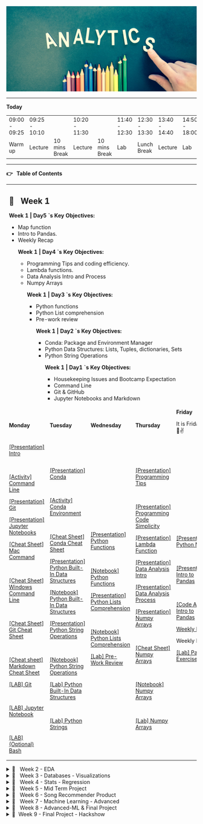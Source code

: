 
<!-- Yay, no errors, warnings, or alerts! -->

<div align="center">

<img src="header.jpg" alt="Data Analytics" style="height: 225px; width:1300px;"/>

</div>

---

**Today**


<table>
  <tr>
   <td>09:00 - 09:25
   </td>
   <td>09:25 - 10:10
   </td>
   <td>
   </td>
   <td>10:20 - 11:30
   </td>
   <td>
   </td>
   <td>11:40 - 12:30
   </td>
   <td>12:30 - 13:30
   </td>
   <td>13:40 - 14:40
   </td>
   <td>14:50 - 18:00
   </td>
  </tr>
  <tr>
   <td>Warm up
   </td>
   <td>Lecture
   </td>
   <td>10 mins Break
   </td>
   <td>Lecture
   </td>
   <td>10 mins Break
   </td>
   <td>Lab
   </td>
   <td>Lunch Break
   </td>
   <td>Lecture
   </td>
   <td>Lab
   </td>
  </tr>
</table>


---

**👉 **&nbsp;** Table of Contents**


<table>
  <tr>
   <td colspan="5" > <h2>📅 &nbsp;  <strong>Week 1</strong></h2>
<p>
<strong>Week 1 | Day5 `s Key Objectives:</strong>
<ul>

<li>Map function

<li>Intro to Pandas.

<li>Weekly Recap

<p>
<strong>Week 1 | Day4 `s Key Objectives:</strong>
<ul>

<li>Programming Tips and coding efficiency.

<li>Lambda functions.

<li>Data Analysis Intro and Process

<li>Numpy Arrays

<p>
<strong>Week 1 | Day3 `s Key Objectives:</strong>
<ul>

<li>Python functions

<li>Python List comprehension

<li>Pre-work review

<p>
<strong>Week 1 | Day2 `s Key Objectives:</strong>
<ul>

<li>Conda: Package and Environment Manager

<li>Python Data Structures: Lists, Tuples, dictionaries, Sets

<li>Python String Operations

<p>
<strong>Week 1 | Day1 `s Key Objectives:</strong>
<ul>

<li>Housekeeping Issues and Bootcamp Expectation

<li>Command Line

<li>Git & GitHub

<li>Jupyter Notebooks and Markdown
</li>
</ul>
</li>
</ul>
</li>
</ul>
</li>
</ul>
</li>
</ul>
   </td>
  </tr>
  <tr>
   <td><strong>Monday</strong>
   </td>
   <td><strong>Tuesday</strong>
   </td>
   <td><strong>Wednesday</strong>
   </td>
   <td><strong>Thursday</strong>
   </td>
   <td><strong>Friday</strong>
<p>
It is Friday!! 🥳😎✌️
<p>
<strong> </strong>
   </td>
  </tr>
  <tr>
   <td><a href="https://docs.google.com/presentation/d/1Kg4LAjE1oDtG-FLdQSaR1hecYwiMX_5-jP9tt7QHlIU/edit?usp=sharing">[Presentation] Intro</a>
<p>
<br>
<p>
<a href="https://github.com/repicao/IH_DA_FT_JAN_2023/blob/main/Class_Materials/Command_Line/Activities/Activity_Command_Line.md">[Activity] Command Line</a>
<p>
<a href="https://docs.google.com/presentation/d/1dFYafjz3IV5pCaH-nNIeWKVeAjwfmhFn47S9ZrxE2pg/edit?usp=sharing">[Presentation] Git</a>
<p>
<a href="https://docs.google.com/presentation/d/1aun46umuf1hrXn5SfzzpvPNurrHeu3pODn1Jpm8_27o/edit?usp=sharing">[Presentation] Jupyter Notebooks</a>
<p>
<a href="https://github.com/repicao/IH_DA_FT_JAN_2023/blob/main/Class_Materials/Command_Line/Cheat_Sheet_MAC_Command_Line.pdf">[Cheat Sheet] Mac Command</a>
<p>
<br>
<p>
<a href="https://github.com/repicao/IH_DA_FT_JAN_2023/blob/main/Class_Materials/Command_Line/Cheat_Sheet_Windows_Command_Prompt.pdf">[Cheat Sheet] Windows Command Line</a>
<p>
<br>
<p>
<a href="https://github.com/repicao/IH_DA_FT_JAN_2023/blob/main/Class_Materials/Git_GitHub/Cheat_Sheet_Git_Education.pdf">[Cheat Sheet] Git Cheat Sheet</a>
<p>
<br>
<p>
<a href="https://github.com/repicao/IH_DA_FT_JAN_2023/blob/main/Class_Materials/Jupyter_Notebook/Cheat_Sheet_Markdown.md">[Cheat sheet] Markdown Cheat Sheet</a>
<p>
<a href="https://github.com/repicao/IH_DA_FT_JAN_2023/tree/main/Class_Materials/Git_GitHub/Labs">[LAB] Git</a>
<p>
<br>
<p>
<a href="https://github.com/repicao/IH_DA_FT_JAN_2023/blob/main/Class_Materials/Jupyter_Notebook/Labs/Lab_Juypter_Notebook.md">[LAB] Jupyter Notebook</a>
<p>
<br>
<p>
<a href="https://github.com/repicao/IH_DA_FT_JAN_2023/blob/main/Class_Materials/Command_Line/Labs/Lab_Bash.md">[LAB] (Optional) Bash</a>
   </td>
   <td><a href="https://docs.google.com/presentation/d/1B0luhf2eWFIMaofY1mm2oT5jBZlg7RydRpV5wR1KwgQ/edit?usp=sharing">[Presentation] Conda</a>
<p>
<br>
<p>
<a href="https://github.com/repicao/IH_DA_FT_JAN_2023/blob/main/Class_Materials/Conda/Activities/Conda_Activity_Environments.md">[Activity] Conda Environment</a>
<p>
<br>
<p>
<a href="https://github.com/repicao/IH_DA_FT_JAN_2023/blob/main/Class_Materials/Conda/Cheat_Sheet_Conda.pdf">[Cheat Sheet] Conda Cheat Sheet</a>
<p>
<a href="https://docs.google.com/presentation/d/1jmBBwxCiNZPdeDFAmt_cHQ4GPrC91vkkMmA-kj40Zck/edit?usp=sharing">[Presentation] Python Built-In Data Structures</a>
<p>
<a href="https://github.com/repicao/IH_DA_FT_JAN_2023/blob/main/Class_Materials/Python_Basics/Python_Built-In-Data_Structures.ipynb">[Notebook] Python Built-In Data Structures</a>
<p>
<a href="https://docs.google.com/presentation/d/1KBqPtwqEiQ-fwAWjGGZADZd6bGjhtfw_F3ltnOGd77k/edit?usp=sharing">[Presentation] Python String Operations</a>
<p>
<br>
<p>
<a href="https://github.com/repicao/IH_DA_FT_JAN_2023/blob/main/Class_Materials/Python_Basics/Python_String_Operations.ipynb">[Notebook] Python String Operations</a>
<p>
<a href="https://github.com/repicao/IH_DA_FT_JAN_2023/tree/main/Class_Materials/Python_Basics/Labs/Tuple_Sets_Dicts">[Lab] Python Built-In Data Structures</a>
<p>
<br>
<p>
<a href="https://github.com/repicao/IH_DA_FT_JAN_2023/blob/main/Class_Materials/Python_Basics/Labs/Python_Strings/LAB_Python_Strings.ipynb">[Lab] Python Strings</a>
   </td>
   <td><a href="https://docs.google.com/presentation/d/1QDrvALgEfzewKlyI5t8Iq5mieXNxb1nQl8OdD7UV9yw/edit?usp=sharing">[Presentation] Python Functions</a>
<p>
<br>
<p>
<a href="https://github.com/repicao/IH_DA_FT_JAN_2023/blob/main/Class_Materials/Python_Basics/Python_Functions.ipynb">[Notebook] Python Functions</a>
<p>
<a href="https://docs.google.com/presentation/d/1UG5c6XPeEUmwHt4fh2lA6AzH1G7kcqjbF_pDZet6OHE/edit?usp=sharing">[Presentation] Python Lists Comprehension</a>
<p>
<br>
<p>
<a href="https://github.com/repicao/IH_DA_FT_JAN_2023/blob/main/Class_Materials/Python_Basics/List_Comprehensions.ipynb">[Notebook] Python Lists Comprehension</a>
<p>
<a href="https://github.com/repicao/IH_DA_FT_JAN_2023/tree/main/Class_Materials/Prework-Review">[Lab] Pre-Work Review</a>
   </td>
   <td><a href="https://docs.google.com/presentation/d/1ex3m_Gmrfne_l8oQqFjpwkWfCtQTr3co-pdtKVAiGPY/edit?usp=sharing">[Presentation] Programming Tips</a>
<p>
<br>
<p>
<a href="https://docs.google.com/presentation/d/1XrWw-KkaokRkYKD283XkIpRrhG6z37ldDASgaCLbg1k/edit?usp=sharing">[Presentation] Programming Code Simplicity</a>
<p>
<a href="https://docs.google.com/presentation/d/1fupIWSyoyC_VunN2HRWOyRpO5CrRAmRBurW99WZFUHs/edit?usp=sharing">[Presentation] Lambda Function</a>
<p>
<a href="https://docs.google.com/presentation/d/1AuMxc8qBaTQwLv-b6_xFk-0kclhznaNf_ayS7uEgdC4/edit?usp=sharing">[Presentation] Data Analysis Intro</a>
<p>
<a href="https://docs.google.com/presentation/d/1IHtD509p-WdOiUUq8HsVA8ogC3s-Bo9SYw4kbSjEUMA/edit?usp=sharing">[Presentation] Data Analysis Process</a>
<p>
<a href="https://docs.google.com/presentation/d/1OpXH8ovA7r9KeiccF7xzi05tCxSQbPgC1xyJ_8y6dPk/edit?usp=sharing">[Presentation] Numpy Arrays</a>
<p>
<br>
<p>
<a href="https://github.com/repicao/IH_DA_FT_JAN_2023/blob/main/Class_Materials/Numpy/Numpy_Python_Cheat_Sheet.pdf">[Cheat Sheet] Numpy Arrays</a>
<p>
<br>
<p>
<a href="https://github.com/repicao/IH_DA_FT_JAN_2023/blob/main/Class_Materials/Numpy/Numpy.ipynb">[Notebook] Numpy Arrays</a>
<p>
<br>
<p>
<a href="https://github.com/repicao/IH_DA_FT_JAN_2023/blob/main/Class_Materials/Numpy/Labs/Lab_Numpy_exercises_with_hints.md">[Lab] Numpy Arrays</a>
   </td>
   <td><a href="https://docs.google.com/presentation/d/14eFigQn9W98c3-KMQKOrGCZfEp15p-8sEGKRVR_V_K0/edit?usp=sharing">[Presentation] Python Map</a>
<p>
<br>
<p>
<a href="https://docs.google.com/presentation/d/1M9Feurk2rQfLSDfhSBZl2f4fJOGcWjahHQ2F-MWdT7w/edit?usp=sharing">[Presentation] Intro to Pandas</a>
<p>
<br>
<p>
<a href="https://github.com/repicao/IH_DA_FT_JAN_2023/blob/main/Class_Materials/Pandas/RH_Pandas_Data_Frame_General-Part_1.ipynb">[Code Along] Intro to Pandas</a>
<p>
<a href="https://docs.google.com/presentation/d/1OkpxrDnf3TF4hUDzXa8ZxFuz-JbQjfcXNSCkrItjyBw/edit?usp=sharing">Weekly Recap</a>
<p>
Weekly Retro
<p>
<a href="https://github.com/repicao/IH_DA_FT_JAN_2023/tree/main/Class_Materials/Pandas/Labs/Lab_Pandas_part_1.ipynb">[Lab] Pandas Exercises</a>
   </td>
  </tr>
</table>


<details>

<summary>📅  &nbsp; Week 2 - EDA </summary>


<table>
  <tr>
   <td colspan="5" > <h2>📅 &nbsp;  <strong>Week 2</strong></h2>
<p>
<strong>Week 2 | Day1 Key Objectives:</strong>
<ul>

<li>Pandas continued (filtering,applying functions, concatenating, IO operations)

<li>HealthCare For All Case Study

<li>Data Cleaning using Pandas

<p>
<strong>Week 2 | Day2 Key Objectives:</strong>
<ul>

<li>HealthCare For All Case Study

<li>Data Cleaning using Pandas

<li>Statistics basics ( samples, probability, distributions, random variables, samples, measures of central tendency and dispersion).

<p>
<strong>Week 2 | Day3 Key Objectives:</strong>
<ul>

<li>Correlation and correlation Matrix

<li>Plotting using Matplotlib and seaborn

<li>Exploratory Data Analysis

<p>
<strong>Week 2 | Day4 Key Objectives:</strong>
<ul>

<li>Data Pipelining

<li>Linear Regression

<p>
<strong>Week 2 | Day5 Key Objectives:</strong>
<ul>

<li>Weekly Recap

<li>Pandas Group By

<li>Pandas Merging

<li>Pandas Best Practices
</li>
</ul>
</li>
</ul>
</li>
</ul>
</li>
</ul>
</li>
</ul>
   </td>
  </tr>
  <tr>
   <td><strong>Monday</strong>
   </td>
   <td><strong>Tuesday</strong>
   </td>
   <td><strong>Wednesday</strong>
   </td>
   <td><strong>Thursday</strong>
   </td>
   <td><strong>Friday</strong>
<p>
It is Friday!! 🥳😎✌️
<p>
<strong> </strong>
   </td>
  </tr>
  <tr>
   <td><a href="https://github.com/repicao/IH_DA_FT_JAN_2023/blob/main/Class_Materials/Pandas/RH_Pandas_Data_Frame_General-Part_2.ipynb">[Code Along] Pandas_Part_2</a>
<p>
<br>
<p>
<a href="https://github.com/repicao/IH_DA_FT_JAN_2023/blob/main/Class_Materials/Case_Studies/Health_Care_For_All_Case_Study/Health_Care_for_All_Case_Study.md">[Healthcare For All Case Study]</a>
<p>
<br>
<p>
<a href="https://github.com/repicao/IH_DA_FT_JAN_2023/blob/main/Class_Materials/Case_Studies/Health_Care_For_All_Case_Study/Intro_To_Pandas_Healthcare For_All_Data_Cleaning.ipynb">[Code_Along] Healthcare For All Case Study</a>
<p>
<br>
<p>
<a href="https://github.com/repicao/IH_DA_FT_JAN_2023/blob/main/Class_Materials/Case_Studies/Customer_Analysis_Case_Study/Lab_Customer_Analysis_Case_Study.md">[Lab] EDA_Round_1</a>
   </td>
   <td><a href="https://docs.google.com/presentation/d/1Q8l1rqSfRiLbffkl4aChCRNYYFdCY69S/edit?usp=sharing&ouid=108298089999640278508&rtpof=true&sd=true">[Presentation] Basic Statistical Concepts</a>
<p>
<br>
<p>
<a href="https://github.com/repicao/IH_DA_FT_JAN_2023/blob/main/Class_Materials/Case_Studies/Customer_Analysis_Case_Study/Lab_Customer_Analysis_Case_Study.md">[Lab] EDA_Round_2</a>
   </td>
   <td><a href="https://docs.google.com/presentation/d/1Q4YyrtuZWmODE2PRrWNL2T3ys9NTZWkX/edit?usp=sharing&ouid=108298089999640278508&rtpof=true&sd=true">[Presentation] Correlation of Numerical Features</a>
<p>
<br>
<p>
<a href="https://docs.google.com/presentation/d/1SpJogytP9jYR7WMnkawTKJ8mzgZ9WUt-/edit?usp=sharing&ouid=108298089999640278508&rtpof=true&sd=true">[Presentation] EDA with plotting</a>
<p>
<br>
<p>
<a href="https://github.com/repicao/IH_DA_FT_JAN_2023/blob/main/Class_Materials/Data_Visualization/Matplotlib_Seaborn/Matplotlib_Seaborn_Complete.ipynb">[Notebook] EDA with plotting</a>
<p>
<br>
<p>
<a href="https://github.com/repicao/IH_DA_FT_JAN_2023/blob/main/Class_Materials/Data_Visualization/Matplotlib_Seaborn/Cheat_Sheet_Python_Matplotlib.pdf">[Cheat Sheet] Matplotlib</a>
<p>
<br>
<p>
<a href="https://github.com/repicao/IH_DA_FT_JAN_2023/blob/main/Class_Materials/Data_Visualization/Matplotlib_Seaborn/Cheat_Sheet_Python_Seaborn.pdf">[Cheat Sheet] Seaborn</a>
<p>
<br>
<p>
<a href="https://github.com/repicao/IH_DA_FT_JAN_2023/blob/main/Class_Materials/Case_Studies/Customer_Analysis_Case_Study/Lab_Customer_Analysis_Case_Study.md">[Lab] EDA_Round_3</a>
   </td>
   <td>[Linear Regression Overview]
<p>
<br>
<p>
<a href="https://github.com/repicao/IH_DA_FT_JAN_2023/blob/main/Class_Materials/Case_Studies/Health_Care_For_All_Case_Study/Intro_To_Pandas_Healthcare%20For_All_Pipelining.ipynb">[Code_Along] Data_Pipelining</a>
<p>
<br>
<p>
<a href="https://github.com/repicao/IH_DA_FT_JAN_2023/blob/main/Class_Materials/Case_Studies/Customer_Analysis_Case_Study/Lab_Customer_Analysis_Case_Study.md">[Lab] EDA_Round_4</a>
   </td>
   <td><a href="https://docs.google.com/presentation/d/1G3gbFpluZn4FDm8Y-Rq_WRXA609R3UNK/edit?usp=sharing&ouid=108298089999640278508&rtpof=true&sd=true">[Presentation] Pandas Joining, Grouping</a>
<p>
<br>
<p>
<a href="https://github.com/repicao/IH_DA_FT_JAN_2023/blob/main/Class_Materials/Pandas/RH_Pandas_Data_Frame_General-3.ipynb">[Notebook] Pandas contd</a>
<p>
<br>
<p>
<a href="https://docs.google.com/presentation/d/1ULcqE5MmHnSrO3HHQ_tdNUA354Jk1n9F/edit?usp=sharing&ouid=108298089999640278508&rtpof=true&sd=true">Weekly Recap</a>
<p>
<br>
<p>
Weekly Retro
<p>
<br>
<p>
<a href="https://kahoot.it/">Kahoot</a>
<p>
<br>
<p>
[Case Study Presentations]
<p>
<br>
<p>
<a href="https://github.com/repicao/IH_DA_FT_JAN_2023/blob/main/Class_Materials/Pandas/Labs/Lab_Pandas_Grouping_Data_Vehicles.ipynb">[Lab Pandas Group By]</a>
   </td>
  </tr>
</table>


</details>

<details>

<summary>📅  &nbsp; Week 3 - Databases - Visualizations</summary>


<table>
  <tr>
   <td colspan="5" ><h2>📅 &nbsp;  <strong>Week 3</strong></h2>
<p>
<strong>Week 3 | Day 5 `s Learning Objectives:</strong>
<ul>

<li>Business Intelligence

<li>Tableau

<li>Weekly Recap

<p>
<strong>Week 3 | Day 4 `s Learning Objectives:</strong>
<ul>

<li>Having clause

<li>Temporary Table

<li>Data Warehousing

<li>Data Visualization

<li>Intro Tableau

<p>
<strong>Week 3 | Day 3 `s Learning Objectives:</strong>
<ul>

<li>Subqueries

<p>
<strong>Week 3 | Day 2 `s Learning Objectives:</strong>
<ul>

<li>ERDs

<li>Joins

<p>
<strong>Week 3 | Day 1 `s Learning Objectives:</strong>
<ul>

<li>Relational Databases

<li>SQL Queries
</li>
</ul>
</li>
</ul>
</li>
</ul>
</li>
</ul>
</li>
</ul>
   </td>
  </tr>
  <tr>
   <td><strong>Monday</strong>
   </td>
   <td><strong>Tuesday</strong>
   </td>
   <td><strong>Wednesday</strong>
   </td>
   <td><strong>Thursday</strong>
   </td>
   <td><strong>Friday</strong>
<p>
It is Friday!! 🥳😎✌️
   </td>
  </tr>
  <tr>
   <td><a href="https://docs.google.com/presentation/d/1XsMmkfMPSRRcdXdU-iVPW-Wg6fR_nOgi/edit?usp=sharing&ouid=108298089999640278508&rtpof=true&sd=true">[Presentation] Relational Databases</a>
<p>
<br>
<p>
<a href="https://github.com/repicao/IH_DA_FT_JAN_2023/blob/main/Class_Materials/SQL_MYSQL/Labs/Lab_Intro_Sql.md">[LAB] Lab | SQL Intro</a>
<p>
<br>
<p>
<a href="https://github.com/repicao/IH_DA_FT_JAN_2023/blob/main/Class_Materials/SQL_MYSQL/Labs/Lab_SQL_Basics_Selection_Aggregation.md">[LAB] Lab | SQL Queries</a>
   </td>
   <td><a href="https://docs.google.com/presentation/d/1Xbe7J-rbWzFc3qHQ-vFLh4jD1Ka8ZN76/edit?usp=sharing&ouid=108298089999640278508&rtpof=true&sd=true">[Presentation] Joins & ERD</a>
<p>
<br>
<p>
<a href="https://github.com/repicao/IH_DA_FT_JAN_2023/blob/main/Class_Materials/SQL_MYSQL/Labs/Lab_SQL_Join_Two_Tables.md">[Lab] Sql Join two tables</a>
<p>
<br>
<p>
<a href="https://github.com/repicao/IH_DA_FT_JAN_2023/blob/main/Class_Materials/SQL_MYSQL/Labs/Lab_SQL_Join_Multi_Tables.md">[Lab] (Optional) Sql Join multiple tables</a>
   </td>
   <td><a href="https://github.com/repicao/IH_DA_FT_JAN_2023/blob/main/Class_Materials/SQL_MYSQL/Activities/Activities.md">[Activity ERD]</a>
<p>
<br>
<p>
<a href="https://docs.google.com/presentation/d/1Xf2jYhZbkTzbKsEB-cfMcU1hNNsFD32E/edit?usp=sharing&ouid=108298089999640278508&rtpof=true&sd=true">[Presentation] SQL Sub Queries</a>
<p>
<br>
<p>
<a href="https://github.com/repicao/IH_DA_FT_JAN_2023/blob/main/Class_Materials/SQL_MYSQL/Labs/Lab_SQL_Subqueries.md">[Lab] SQL Sub Queries</a>
   </td>
   <td>[SQL Having clause]
<p>
<br>
<p>
<a href="https://docs.google.com/presentation/d/1XWF1Cyc9IwF0azBmahu0qE6Gb8WhJKl2/edit?usp=sharing&ouid=108298089999640278508&rtpof=true&sd=true">[Presentation] Data Warehousing</a>
<p>
<br>
<p>
<a href="https://docs.google.com/presentation/d/1XtSNJEuemapwNXiiCxEN19kP3zqLaYq3/edit?usp=sharing&ouid=108298089999640278508&rtpof=true&sd=true">[Presentation] Temporary Table/ Views</a>
<p>
<br>
<p>
<a href="https://docs.google.com/presentation/d/1_u6IJAzdUadrMM-yT6mwNYVi1gUMqXfq/edit?usp=sharing&ouid=108298089999640278508&rtpof=true&sd=true">[Presentation] Intro to Tableau </a>
<p>
<br>
<p>
<a href="https://github.com/repicao/IH_DA_FT_JAN_2023/blob/main/Class_Materials/Data_Visualization/Tableau/Lab/Lab_Tableau_Customer_Analysis_Case_Study.md">[LAB] Tableau</a>
<p>
<br>
<p>
<a href="https://github.com/repicao/IH_DA_FT_JAN_2023/blob/main/Class_Materials/SQL_MYSQL/Labs/Lab_SQL_GroupBy.md">[Lab] (Optional) SQL Group By</a>
   </td>
   <td><a href="https://docs.google.com/presentation/d/1_r3eRSgP68AXpAIISjXao9lT90bdgjYx/edit?usp=sharing&ouid=108298089999640278508&rtpof=true&sd=true">[Presentation] Tableau </a>
<p>
<br>
<p>
<a href="https://docs.google.com/presentation/d/1WDyk0w4fcgvr2gV5laFpdQuswe6dGfNJ/edit?usp=sharing&ouid=108298089999640278508&rtpof=true&sd=true">[Presentation] Business Intelligence</a>
<p>
<br>
<p>
<a href="https://github.com/repicao/IH_DA_FT_JAN_2023/blob/main/Class_Materials/Data_Visualization/Tableau/Activities/Activity_KPI.md">[Activity] KPIs</a>
<p>
<br>
<p>
<a href="https://docs.google.com/presentation/d/1sEdfwMIBDLUBliS7vsGbfOW-rybk_DFG0MGyQMJyfsc/edit?usp=sharing">Weekly Recap</a>
<p>
<br>
<p>
Weekly Retro
<p>
<br>
<p>
<a href="https://github.com/repicao/IH_DA_FT_JAN_2023/blob/main/Class_Materials/Data_Visualization/Tableau/Lab/Lab_Tableau_Dashboards.md">[LAB] Tableau Dashboard</a>
   </td>
  </tr>
</table>


</details>

<details>

<summary>📅  &nbsp; Week 4 - Stats - Regression</summary>


<table>
  <tr>
   <td colspan="5" ><h2>📅 &nbsp;  <strong>Week 4</strong></h2>
<p>
<strong>Week 4 | Day 5 `s Learning Objectives:</strong>
<ul>

<li>Hypothesis Testing

<li>Mid term project briefing

<li>Recap

<p>
<strong>Week 4 | Day 4 `s Learning Objectives:</strong>
<ul>

<li>Model Validation

<li>Revisit StandardScaler fit and transform functions

<li>Using the model to predict on a new unseen record.

<li>Hypothesis Testing

<p>
<strong>Week 4 | Day 3 `s Learning Objectives:</strong>
<ul>

<li>Linear Regression.

<li>Model Validation.

<p>
<strong>Week 4 | Day 2 `s Learning Objectives:</strong>
<ul>

<li>Linear Regression.

<li>Model Validation.

<p>
<strong>Week 4 | Day 1 `s Learning Objectives:</strong>
<ul>

<li>Storytelling with Data

<li>Data Visualization

<li>Machine Learning Intro.

<li>Data Transformation.
</li>
</ul>
</li>
</ul>
</li>
</ul>
</li>
</ul>
</li>
</ul>
   </td>
  </tr>
  <tr>
   <td><strong>Monday</strong>
   </td>
   <td><strong>Tuesday</strong>
   </td>
   <td><strong>Wednesday</strong>
   </td>
   <td><strong>Thursday</strong>
   </td>
   <td><strong>Friday</strong>
<p>
It is Friday!! 🥳😎✌️
   </td>
  </tr>
  <tr>
   <td><a href="https://docs.google.com/presentation/d/1SGiHOxZ0IjS_OMiwNUk1x8XJC6EEmbEi/edit?usp=sharing&ouid=108298089999640278508&rtpof=true&sd=true">[Presentation] Data Visualization</a>
<p>
<br> <a href="https://docs.google.com/presentation/d/1S8hwEcbKEzIf3MNy3_hNMseoL1n36QBQ/edit?usp=sharing&ouid=108298089999640278508&rtpof=true&sd=true">[Presentation] Storytelling with Data]</a>
<p>
<br>
<p>
<a href="https://docs.google.com/presentation/d/1dkb0rPzvdfzDiuWe0aDHOGDWPAzJP7HK/edit?usp=sharing&ouid=108298089999640278508&rtpof=true&sd=true">[Presentation] Intro to Machine Learning</a>
<p>
<br>
<p>
<a href="https://docs.google.com/presentation/d/1Py8kpOHCRXQmSqZDPW6fj6TtVkKccIQ2/edit?usp=sharing&ouid=108298089999640278508&rtpof=true&sd=true">[Presentation] Probability Distributions</a> 
<p>
<br>
<p>
<a href="https://docs.google.com/presentation/d/1fcgx15uusacOCiUTsrpKucvtE3zG_USr/edit?usp=sharing&ouid=108298089999640278508&rtpof=true&sd=true">[Presentation] Data Processing</a>
<p>
<br>
<p>
<a href="https://github.com/repicao/IH_DA_FT_JAN_2023/blob/main/Class_Materials/Case_Studies/Customer_Analysis_Case_Study/Activities_Transformation.md">[LAB] Lab | Data Transformation</a>
<p>
<br>
<p>
<a href="https://public.tableau.com/de-de/s/interactive-resume-gallery">[Lab] [Optional] Resume using Tableau  </a>
   </td>
   <td><a href="https://docs.google.com/presentation/d/1Q8KRJ_IMP7s_FDOltpmEjDJBdlMk5mqt/edit?usp=sharing&ouid=108298089999640278508&rtpof=true&sd=true">[Presentation] Linear Regression</a>
<p>
<br>
<p>
<a href="https://github.com/repicao/IH_DA_FT_JAN_2023/blob/main/Class_Materials/Case_Studies/Health_Care_For_All_Case_Study/Intro_To_Pandas_Healthcare%20For_All_Modeling.ipynb">[Notebook] Linear Regression</a>
<p>
<br>
<p>
<a href="https://github.com/repicao/IH_DA_FT_JAN_2023/blob/main/Class_Materials/Case_Studies/Customer_Analysis_Case_Study/Activities_Linear_Regression.md">[LAB] Lab | Model Fitting and Evaluating</a>
   </td>
   <td><a href="https://docs.google.com/presentation/d/1Q8KRJ_IMP7s_FDOltpmEjDJBdlMk5mqt/edit?usp=sharing&ouid=108298089999640278508&rtpof=true&sd=true">[Presentation] Improving Model Accuracy</a>
<p>
<br>
<p>
<a href="https://github.com/repicao/IH_DA_FT_JAN_2023/blob/main/Class_Materials/Case_Studies/Health_Care_For_All_Case_Study/Intro_To_Pandas_Healthcare%20For_All_Modeling.ipynb">[Notebook] Linear Regression</a>
<p>
<br>
<p>
<a href="https://github.com/repicao/IH_DA_FT_JAN_2023/blob/main/Class_Materials/Case_Studies/Customer_Analysis_Case_Study/Activities_Linear_Regression.md">[LAB] Model Evaluation and Improving</a>
   </td>
   <td><a href="https://docs.google.com/presentation/d/1PpVZeAFwRi7TzhU2NzylT63HmfTfcEte/edit?usp=sharing&ouid=108298089999640278508&rtpof=true&sd=true">[Presentation] Sampling Distributions </a>
<p>
<br>
<p>
<a href="https://docs.google.com/presentation/d/1PrlLO9eH7x8B89YK7F8izNWDsrdhP_6A/edit?usp=sharing&ouid=108298089999640278508&rtpof=true&sd=true">[Presentation] Hypothesis Testing</a>
<p>
<br>
<p>
<a href="https://github.com/repicao/IH_DA_FT_JAN_2023/blob/main/Class_Materials/Statistics/Hypothesis_Testing_Structure.ipynb">[Notebook] Hypothesis One Sample Test</a>
<p>
<br>
<p>
<a href="https://github.com/repicao/IH_DA_FT_JAN_2023/blob/main/Class_Materials/Case_Studies/Customer_Analysis_Case_Study/Activities_Linear_Regression.md">[LAB] Model Evaluation and Improving</a>
<p>
<br>
<p>
<a href="https://github.com/repicao/IH_DA_FT_JAN_2023/blob/main/Class_Materials/Statistics/Lab/Lab_Hypothesis_Testing.md">[Lab] Hypothesis Testing</a>
   </td>
   <td><a href="https://kahoot.it/">Kahoot</a>
<p>
<br>
<p>
<a href="https://docs.google.com/presentation/d/1hVVTG8q2wVI71GacjcYTMsZvQB43C1_KCRgednRyg6g/edit?usp=sharing">Weekly Recap</a>
<p>
<br>
<p>
Weekly Retro
<p>
<br>
<p>
<a href="https://github.com/repicao/IH_DA_FT_JAN_2023/tree/main/Class_Materials/MidTerm_Project">Midterm Project Intro/ Briefing</a>
<p>
<br>
<p>
<a href="https://github.com/repicao/IH_DA_FT_JAN_2023/blob/main/Class_Materials/Statistics/Lab/Lab_Hypothesis_Testing.md">[Lab] Hypothesis Testing</a>
   </td>
  </tr>
</table>


</details>

<details>

<summary>📅  &nbsp; Week 5 - Mid Term Project </summary>


<table>
  <tr>
   <td colspan="5" ><h2>📅 &nbsp;  <strong>Week 5</strong></h2>
<p>
                                                        <h2>📅 &nbsp;  <strong>Mid-Term Project</strong></h2>
   </td>
  </tr>
  <tr>
   <td><strong>Monday</strong>
   </td>
   <td><strong>Tuesday</strong>
   </td>
   <td><strong>Wednesday</strong>
   </td>
   <td><strong>Thursday</strong>
   </td>
   <td><strong>Friday</strong>
<p>
It is Friday!! 🥳😎✌️
   </td>
  </tr>
  <tr>
   <td>Submitting project plans
   </td>
   <td>Work on the project
   </td>
   <td>Work on the project
   </td>
   <td>Work on the project
   </td>
   <td>Work on the project
   </td>
  </tr>
  <tr>
   <td>Work on the project
   </td>
   <td>
   </td>
   <td>
   </td>
   <td>
   </td>
   <td>Presentations
   </td>
  </tr>
</table>


</details>

<details>

<summary>📅  &nbsp; Week 6 - Song Recommender Product </summary>


<table>
  <tr>
   <td colspan="5" ><strong><h2>Week 6</h2></strong>
<p>
<strong>Week 6 | Day 5 `s Learning Objectives:</strong>
<ul>

<li>Working on the product

<p>
<strong>Week 6 | Day 4 `s Learning Objectives:</strong>
<ul>

<li>Unsupervised Learning

<li>K-means Algorithm

<li>Saving/Loading Model using Pickle

<p>
<strong>Week 6 | Day 3 `s Learning Objectives:</strong>
<ul>

<li>APIs.

<li>Spotify API.

<li>JSON format overview.

<li>Restful APIs

<p>
<strong>Week 6 | Day 2 `s Learning Objectives:</strong>
<ul>

<li>Web Scraping multiple pages

<li>Python modules

<p>
<strong>Week 6 | Day 1 `s Learning Objectives:</strong>
<ul>

<li>Git ignore

<li>Web Scraping

<li>HTML, CSS

<li>Beautiful Soap
</li>
</ul>
</li>
</ul>
</li>
</ul>
</li>
</ul>
</li>
</ul>
   </td>
  </tr>
  <tr>
   <td><strong>Monday</strong>
   </td>
   <td><strong>Tuesday</strong>
   </td>
   <td><strong>Wednesday</strong>
   </td>
   <td><strong>Thursday</strong>
   </td>
   <td><strong>Friday</strong>
<p>
It is Friday!! 🥳😎✌️
   </td>
  </tr>
  <tr>
   <td><a href="https://github.com/repicao/IH_DA_FT_JAN_2023/blob/main/Class_Materials/Web_Scraping/Case_Study_Gnod_Song_Recommender.md">[Case Study] Gnod Song Recommender</a>
<p>
<br>
<p>
<a href="https://docs.google.com/presentation/d/1lUlUgGMvrk24IBBg9zVSr6bQsjGYs0wm/edit?usp=sharing&ouid=108298089999640278508&rtpof=true&sd=true">[Presentation] Web Scraping</a>
<p>
<br>
<p>
<a href="https://flukeout.github.io/">[Activity] CSS Selector</a>
<p>
<br>
<p>
<a href="https://github.com/repicao/IH_DA_FT_JAN_2023/blob/main/Class_Materials/Web_Scraping/Web_Scraping.ipynb">[Notebook] Web Scraping Code Along</a>
<p>
<br>
<p>
<a href="https://docs.google.com/presentation/d/1lW1kWqi6oPqUUSjcT9B-taMpl7bawvUC/edit?usp=sharing&ouid=108298089999640278508&rtpof=true&sd=true">[Presentation] Project Roadmap</a>
<p>
<br>
<p>
<a href="https://docs.google.com/presentation/d/1l_yq7e0n13qONhLhr43sTCznWxP05C9u/edit?usp=sharing&ouid=108298089999640278508&rtpof=true&sd=true">[LAB] Song Recommender Project</a> 
   </td>
   <td><a href="https://github.com/repicao/IH_DA_FT_JAN_2023/blob/main/Class_Materials/Web_Scraping/2_Web_Scraping.ipynb">[Notebook] Web Scraping Multiple Pages Code Along</a>
<p>
<br>
<p>
[Code Along] Python Modules with VS Code
<p>
<br>
<p>
<a href="https://github.com/repicao/IH_DA_FT_JAN_2023/blob/main/Class_Materials/Web_Scraping/Lab/Lab_Web_Scraping_1st_Prototype_Expansion.md">[LAB] Song Recommender Project </a>
   </td>
   <td><a href="https://docs.google.com/presentation/d/1lKwvCn1j3QpXyBfxj7LdE6kiXHo2_tVa/edit?usp=sharing&ouid=108298089999640278508&rtpof=true&sd=true">[Presentation] APIs</a>
<p>
<br>
<p>
<a href="https://docs.google.com/presentation/d/1lca6NwMuo6h05Xo64WjktE586vpfWZNI/edit?usp=sharing&ouid=108298089999640278508&rtpof=true&sd=true">[Presentation] Spotipy</a>
<p>
<br>
<p>
<a href="https://github.com/repicao/IH_DA_FT_JAN_2023/blob/main/Class_Materials/Web_Scraping/Intro_APIs_Structure.ipynb">[Notebook] APIs</a>
<p>
<br>
<p>
<a href="https://github.com/repicao/IH_DA_FT_JAN_2023/blob/main/Class_Materials/Web_Scraping/Spotify_Structure.ipynb">[Notebook] Spotipy</a>
<p>
<br>
<p>
<a href="https://github.com/repicao/IH_DA_FT_JAN_2023/blob/main/Class_Materials/Web_Scraping/Lab/Lab_Song_Recommender_APIs.md">[LAB] Song Recommender Project </a>
   </td>
   <td><a href="https://docs.google.com/presentation/d/1lucZd2XQTkV1iQZh5CNVh0bo0tZDk323/edit?usp=sharing&ouid=108298089999640278508&rtpof=true&sd=true">[Presentation] Clustering using K-means</a>
<p>
<br>
<p>
<a href="https://docs.google.com/presentation/d/1lvdjdQ6anVkHGxaxq5Xzszt5syrp83w4/edit?usp=sharing&ouid=108298089999640278508&rtpof=true&sd=true">[Presentation] K-Means with Scikit-Learn</a>
<p>
<br>
<p>
<a href="https://github.com/repicao/IH_DA_FT_JAN_2023/blob/main/Class_Materials/Machine_Learning/Unsupervised_Learning/KMeans_Structure.ipynb">[Notebook] K-Means Code Along</a>
<p>
<br>
<p>
<a href="https://docs.google.com/presentation/d/1lx_Xt2qdD4ZRczJ8HMQdfoMBjMGBOXWl/edit?usp=sharing&ouid=108298089999640278508&rtpof=true&sd=true">[LAB] Song Recommender Project </a>
   </td>
   <td><a href="https://docs.google.com/presentation/d/1mWytiwOq3no4VY1l2NOyp_aDeeznXwbP/edit?usp=sharing&ouid=108298089999640278508&rtpof=true&sd=true">[Presentation] Weekly Recap</a>
<p>
<br>
<p>
<a href="https://docs.google.com/presentation/d/1lW1kWqi6oPqUUSjcT9B-taMpl7bawvUC/edit?usp=sharing&ouid=108298089999640278508&rtpof=true&sd=true">[LAB] Song Recommender Project </a>
   </td>
  </tr>
</table>


</details>

<details>

<summary>📅  &nbsp; Week 7 - Machine Learning - Advanced</summary>


<table>
  <tr>
   <td colspan="5" ><strong><h2>Week 7</h2></strong>
<p>
<strong>Week 7 | Day 5 `s Learning Objectives:</strong>
<ul>

<li>Random Forest

<li>Hyper Parameter Tuning

<li>ML Frequent Problems

<li>Recap

<p>
<strong>Week 7 | Day 4 `s Learning Objectives:</strong>
<ul>

<li>Cross Validation

<li>Handling Imbalanced Data

<li>Bias and Variance Tradeoff

<p>
<strong>Week 7 | Day 3 `s Learning Objectives:</strong>
<ul>

<li>Decision Trees

<p>
<strong>Week 7 | Day 2 `s Learning Objectives:</strong>
<ul>

<li>KNN

<li>Logistic regression 

<li>Evaluating Classification models

<p>
<strong>Week 7 | Day 1 `s Learning Objectives:</strong>
<ul>

<li>Feature Selection
</li>
</ul>
</li>
</ul>
</li>
</ul>
</li>
</ul>
</li>
</ul>
   </td>
  </tr>
  <tr>
   <td><strong>Monday</strong>
   </td>
   <td><strong>Tuesday</strong>
   </td>
   <td><strong>Wednesday</strong>
   </td>
   <td><strong>Thursday</strong>
   </td>
   <td><strong>Friday</strong>
<p>
It is Friday!! 🥳😎✌️
   </td>
  </tr>
  <tr>
   <td>{Song Recommender Presentations}
<p>
<br>
<p>
<a href="https://docs.google.com/presentation/d/1s_k1vwvITN6xQfBEpTAOCmnJq7XgeeV_/edit?usp=sharing&ouid=108298089999640278508&rtpof=true&sd=true">[Presentation] Feature Selection</a>
<p>
<br>
<p>
<a href="https://github.com/repicao/IH_DA_FT_JAN_2023/blob/main/Class_Materials/Data%20Processing/Data_PreProcessing_Feature_Selection.ipynb">[Notebook] Feature Selection</a>
<p>
<br>
<p>
<a href="https://github.com/repicao/IH_DA_FT_JAN_2023/blob/main/Class_Materials/Data%20Processing/Feature_Selection_P-Value.ipynb">[Notebook] Feature Selection using P-Value</a>
<p>
<br>
<p>
[Weekly Retro]
<p>
<br>
<p>
<a href="https://github.com/repicao/IH_DA_FT_JAN_2023/blob/main/Class_Materials/Machine_Learning/Supervised_Learning/Lab/Comparing_Models_KNN_Feature_Selection._Embedded_Methods.md">[LAB] Model_Comparision</a>
   </td>
   <td><a href="https://docs.google.com/presentation/d/1e4iNB5vLgFWKgLfjiwJpQdk-n4zql7lo/edit?usp=sharing&ouid=108298089999640278508&rtpof=true&sd=true">[Presentation] KNN</a>
<p>
<br>
<p>
<a href="https://docs.google.com/presentation/d/1dzIDTm2akI_J2ol3AP5Qn6SByc3byeqq/edit?usp=sharing&ouid=108298089999640278508&rtpof=true&sd=true">[Presentation] Logistic Regression</a>
<p>
<br>
<p>
<a href="https://docs.google.com/presentation/d/1e1kUeclxo7OUaRBc0-rZsSdKIrbd_Yjc/edit?usp=sharing&ouid=108298089999640278508&rtpof=true&sd=true">[Presentation] Evaluating Classification Models</a>
<p>
<br>
<p>
<a href="https://github.com/repicao/IH_DA_FT_JAN_2023/blob/main/Class_Materials/Machine_Learning/Supervised_Learning/Supervised_Learning_KNN_Housing_Prices%20KNN.ipynb">[Notebook] KNN</a>
<p>
<br>
<p>
<a href="https://github.com/repicao/IH_DA_FT_JAN_2023/blob/main/Class_Materials/Machine_Learning/Supervised_Learning/Supervised_Learning_Classification_Logistic_Regression.ipynb">[Notebook] Logistic Regression</a>
<p>
<br>
<p>
<a href="https://github.com/repicao/IH_DA_FT_JAN_2023/blob/main/Class_Materials/Machine_Learning/Supervised_Learning/Lab/Lab_Classification_Handling_Logistic_Regression_Imbalanced_data.md">[LAB] Logistic Regression</a>
   </td>
   <td><a href="https://docs.google.com/presentation/d/1dpBvJkQ_NxPUArxR85frcYNy8U4e1j0V/edit?usp=sharing&ouid=108298089999640278508&rtpof=true&sd=true">[Presentation] Decision Trees</a>
<p>
<br>
<p>
<a href="https://github.com/repicao/IH_DA_FT_JAN_2023/blob/main/Class_Materials/Machine_Learning/Supervised_Learning/Supervised_Learning_Decision_Trees.ipynb">[Notebook] Decision Trees</a>
<p>
<br>
<p>
<a href="https://github.com/repicao/IH_DA_FT_JAN_2023/blob/main/Class_Materials/Machine_Learning/Supervised_Learning/Lab/Lab_Classification_Handling_Logistic_Regression_Imbalanced_data.md">[Lab] Decision_Trees</a>
   </td>
   <td><a href="https://docs.google.com/presentation/d/1e67Y9z4F_Wr1UmeoYp0FvaUdMF6zCPjF/edit?usp=sharing&ouid=108298089999640278508&rtpof=true&sd=true">[Presentation ] Cross Validation</a>
<p>
<br>
<p>
<a href="https://docs.google.com/presentation/d/1eQe1GllJzTzLWBNQrCm9MkSG10gDGy9h/edit?usp=sharing&ouid=108298089999640278508&rtpof=true&sd=true">[Presentation] Bias & Variance</a>
<p>
<br>
<p>
<a href="https://github.com/repicao/IH_DA_FT_JAN_2023/blob/main/Class_Materials/Machine_Learning/Supervised_Learning/Cross_Validation.ipynb">[Notebook] Cross Validation</a>
<p>
<br>
<p>
<a href="https://github.com/repicao/IH_DA_FT_JAN_2023/blob/main/Class_Materials/Data%20Processing/Handling_Imbalanced_Data.ipynb">[Notebook] Handling Imbalanced Data sets</a>
<p>
<br>
<p>
<a href="https://drive.google.com/file/d/1fCNDcFhS13FT2UoN1zcIkfu_vjPl_dUv/view?usp=sharing">[Data] Imbalanced Data Set</a>
<p>
<br>
<p>
<a href="https://github.com/repicao/IH_DA_FT_JAN_2023/blob/main/Class_Materials/Machine_Learning/Supervised_Learning/Lab/Lab_Classification_Handling_Logistic_Regression_Imbalanced_data.md">[Lab] Cross Validation & Resampling</a>
   </td>
   <td><a href="http://kahoot.it">Kahoot</a>
<p>
<br>
<p>
<a href="https://docs.google.com/presentation/d/1eRhl75IclQ4W989nRPgNYMDIzXgx9pCx/edit?usp=sharing&ouid=108298089999640278508&rtpof=true&sd=true">[Presentation] ML Frequent Problems</a>
<p>
<br>
<p>
<a href="https://docs.google.com/presentation/d/1drkfcuXT4s2da_okWlNQKLBFnEb2FYwD/edit?usp=sharing&ouid=108298089999640278508&rtpof=true&sd=true">[Presentation] Ensemble Methods</a>
<p>
<br>
<p>
<a href="https://docs.google.com/presentation/d/1se2v9JnXsqbmaOmux9N_oG0dFPDjcpOB/edit?usp=sharing&ouid=108298089999640278508&rtpof=true&sd=true">[Presentation] Weekly Recap</a>
<p>
<br>
<p>
<a href="https://github.com/repicao/IH_DA_FT_JAN_2023/blob/main/Class_Materials/Machine_Learning/Supervised_Learning/Random_Forest.ipynb">[Notebook] Random Forest</a>
<p>
<br>
<p>
<a href="https://github.com/repicao/IH_DA_FT_JAN_2023/blob/main/Class_Materials/Machine_Learning/Supervised_Learning/Random_Forest_Hyper_Parameter_Tunning.ipynb">[Notebook] Hyper Parameter Tuning</a>
<p>
<br>
<p>
[Weekly Retro]
<p>
<br>
<p>
<a href="https://github.com/repicao/IH_DA_FT_JAN_2023/blob/main/Class_Materials/Machine_Learning/Supervised_Learning/Lab/Lab_Classification_Handling_Logistic_Regression_Imbalanced_data.md">[Lab] Random Forest & Hyper Parameter Tuning</a>
   </td>
  </tr>
</table>


</details>

<details>

<summary> 📅  &nbsp; Week 8 - Advanced-ML & Final Project</summary>


<table>
  <tr>
   <td colspan="5" ><strong><h2>Week 8</h2></strong>
<p>
<strong>Week 8 | Day 1 `s Learning Objectives:</strong>
<ul>

<li>Agile

<li>Final Project Kickoff.

<li>Final Project Presentation Example.

<li>NLP
</li>
</ul>
   </td>
  </tr>
  <tr>
   <td><strong>Monday</strong>
   </td>
   <td><strong>Tuesday</strong>
   </td>
   <td><strong>Wednesday</strong>
   </td>
   <td><strong>Thursday</strong>
   </td>
   <td><strong>Friday</strong>
<p>
It is Friday!! 🥳😎✌️
   </td>
  </tr>
  <tr>
   <td><a href="https://docs.google.com/presentation/d/10R8MRBZVApf8tJIJwL4TwUrh7oXaDna0/edit?usp=sharing&ouid=108298089999640278508&rtpof=true&sd=true">[Presentation] Agile/ Project Management</a>
<p>
<br>
<p>
<a href="https://github.com/repicao/IH_DA_FT_JAN_2023/blob/main/Class_Materials/Final_Project/Readme.md">Final Project Kick off</a>
<p>
<br>
<p>
<a href="https://docs.google.com/presentation/d/1-stHAzqBlIHBCQCQKlzifGXWlkAGgDFl/edit?usp=sharing&ouid=108298089999640278508&rtpof=true&sd=true">[Presentation] Natural Language Processing</a>
<p>
<br>
<p>
<a href="https://github.com/repicao/IH_DA_FT_JAN_2023/blob/main/Class_Materials/NLP/NLP.ipynb">[Notebook] NLP</a>
<p>
<br>
<p>
<a href="https://drive.google.com/file/d/1070RNgMiWUVDCHwqUPEjc0FFI49tMcCx/view?usp=sharing">[Data] NLP Data</a>
   </td>
   <td>Final Project Research
   </td>
   <td>Final Project Elevator Pitches
   </td>
   <td>Daily Standup
<p>
<br>
<p>
Final Project Plan Submission
   </td>
   <td>Daily Standup
   </td>
  </tr>
</table>


</details>

<details>

<summary> 📅  &nbsp;Week 9 - Final Project - Hackshow</summary>

</details>

